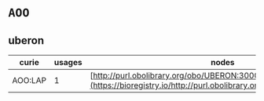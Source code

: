 # `AOO`

## uberon

| curie   |   usages | nodes                                                                                                                 |
|---------|----------|-----------------------------------------------------------------------------------------------------------------------|
| AOO:LAP |        1 | [http://purl.obolibrary.org/obo/UBERON:3000406](https://bioregistry.io/http://purl.obolibrary.org/obo/UBERON:3000406) |
